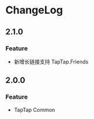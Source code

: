 # ChangeLog

## 2.1.0

### Feature

* 新增长链接支持 TapTap.Friends 

## 2.0.0

### Feature

* TapTap Common